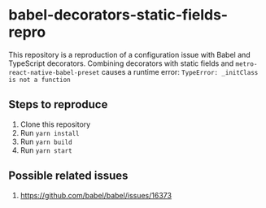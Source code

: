 # babel-decorators-static-fields-repro

This repository is a reproduction of a configuration issue with Babel and TypeScript decorators. Combining decorators with static fields and `metro-react-native-babel-preset` causes a runtime error: `TypeError: _initClass is not a function`

## Steps to reproduce
1. Clone this repository
2. Run `yarn install`
3. Run `yarn build`
4. Run `yarn start`

## Possible related issues
1. https://github.com/babel/babel/issues/16373